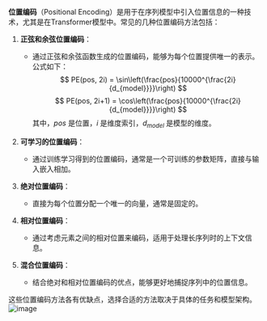 **位置编码**（Positional Encoding）是用于在序列模型中引入位置信息的一种技术，尤其是在Transformer模型中。常见的几种位置编码方法包括：

1. **正弦和余弦位置编码**：
   - 通过正弦和余弦函数生成的位置编码，能够为每个位置提供唯一的表示。公式如下：
   $$
   PE(pos, 2i) = \sin\left(\frac{pos}{10000^{\frac{2i}{d_{model}}}}\right)
   $$
   $$
   PE(pos, 2i+1) = \cos\left(\frac{pos}{10000^{\frac{2i}{d_{model}}}}\right)
   $$
   其中，$pos$ 是位置，$i$ 是维度索引，$d_{model}$ 是模型的维度。

2. **可学习的位置编码**：
   - 通过训练学习得到的位置编码，通常是一个可训练的参数矩阵，直接与输入嵌入相加。

3. **绝对位置编码**：
   - 直接为每个位置分配一个唯一的向量，通常是固定的。

4. **相对位置编码**：
   - 通过考虑元素之间的相对位置来编码，适用于处理长序列时的上下文信息。

5. **混合位置编码**：
   - 结合绝对和相对位置编码的优点，能够更好地捕捉序列中的位置信息。

这些位置编码方法各有优缺点，选择合适的方法取决于具体的任务和模型架构。
![image](https://github.com/user-attachments/assets/9bf79355-20b6-467a-b704-d6e4a45219e5)
